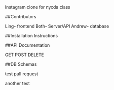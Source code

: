 Instagram clone for nycda class

##Contributors

Ling- frontend
Both- Server/API
Andrew- database

##Installation Instructions


##API Documentation

GET
POST
DELETE

##DB Schemas


test pull request

another test


